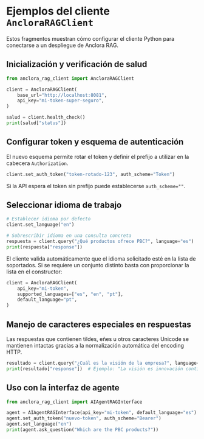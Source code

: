 # Ejemplos del cliente `AncloraRAGClient`

Estos fragmentos muestran cómo configurar el cliente Python para conectarse a un despliegue de Anclora RAG.

## Inicialización y verificación de salud

```python
from anclora_rag_client import AncloraRAGClient

client = AncloraRAGClient(
    base_url="http://localhost:8081",
    api_key="mi-token-super-seguro",
)

salud = client.health_check()
print(salud["status"])
```

## Configurar token y esquema de autenticación

El nuevo esquema permite rotar el token y definir el prefijo a utilizar en la cabecera `Authorization`.

```python
client.set_auth_token("token-rotado-123", auth_scheme="Token")
```

Si la API espera el token sin prefijo puede establecerse `auth_scheme=""`.

## Seleccionar idioma de trabajo

```python
# Establecer idioma por defecto
client.set_language("en")

# Sobrescribir idioma en una consulta concreta
respuesta = client.query("¿Qué productos ofrece PBC?", language="es")
print(respuesta["response"])
```

El cliente valida automáticamente que el idioma solicitado esté en la lista de soportados. Si se requiere un conjunto distinto basta con proporcionar la lista en el constructor:

```python
client = AncloraRAGClient(
    api_key="mi-token",
    supported_languages=["es", "en", "pt"],
    default_language="pt",
)
```

## Manejo de caracteres especiales en respuestas

Las respuestas que contienen tildes, eñes u otros caracteres Unicode se mantienen intactas gracias a la normalización automática del encoding HTTP.

```python
resultado = client.query("¿Cuál es la visión de la empresa?", language="es")
print(resultado["response"])  # Ejemplo: "La visión es innovación continua"
```

## Uso con la interfaz de agente

```python
from anclora_rag_client import AIAgentRAGInterface

agent = AIAgentRAGInterface(api_key="mi-token", default_language="es")
agent.set_auth_token("nuevo-token", auth_scheme="Bearer")
agent.set_language("en")
print(agent.ask_question("Which are the PBC products?"))
```
